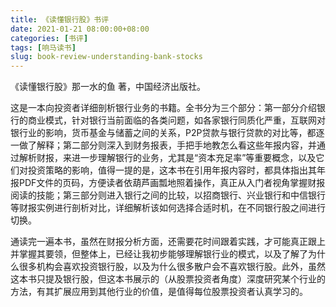 ```yaml
---
title: 《读懂银行股》书评
date: 2021-01-21 08:00:00+08:00
categories: [书评]
tags: [响马读书]
slug: book-review-understanding-bank-stocks
---
```


《读懂银行股》那一水的鱼 著，中国经济出版社。

这是一本向投资者详细剖析银行业务的书籍。全书分为三个部分：第一部分介绍银行的商业模式，针对银行当前面临的各类问题，如各家银行同质化严重，互联网对银行业的影响，货币基金与储蓄之间的关系，P2P贷款与银行贷款的对比等，都逐一做了解释；第二部分则深入到财务报表，手把手地教怎么看这些年报内容，并通过解析财报，来进一步理解银行的业务，尤其是“资本充足率”等重要概念，以及它们对投资策略的影响，值得一提的是，这本书在引用年报内容时，都具体指出其年报PDF文件的页码，方便读者依葫芦画瓢地照着操作，真正从入门者视角掌握财报阅读的技能；第三部分则进入银行之间的比较，以招商银行、兴业银行和中信银行等财报实例进行剖析对比，详细解析该如何选择合适时机，在不同银行股之间进行切换。

通读完一遍本书，虽然在财报分析方面，还需要花时间跟着实践，才可能真正跟上并掌握其要领，但整体上，已经让我初步能够理解银行业的模式，以及了解了为什么很多机构会喜欢投资银行股，以及为什么很多散户会不喜欢银行股。此外，虽然这本书只提及银行股，但这本书展示的（从股票投资者角度）深度研究某个行业的方法，有其扩展应用到其他行业的价值，是值得每位股票投资者认真学习的。
